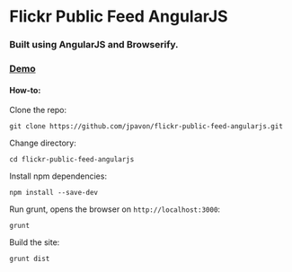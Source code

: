 # Flickr Public Feed AngularJS

### Built using AngularJS and Browserify.

### [Demo](http://jpavon.github.io/flickr-public-feed-angularjs)

#### How-to:

Clone the repo:

	git clone https://github.com/jpavon/flickr-public-feed-angularjs.git

Change directory:

	cd flickr-public-feed-angularjs

Install npm dependencies:

	npm install --save-dev

Run grunt, opens the browser on `http://localhost:3000`:

	grunt

Build the site:

	grunt dist
